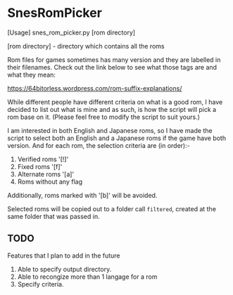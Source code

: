 # SnesRomPicker

[Usage] snes_rom_picker.py [rom directory]

[rom directory] - directory which contains all the roms

Rom files for games sometimes has many version and they are labelled in
their filenames. Check out the link below to see what those tags are and what they mean:

https://64bitorless.wordpress.com/rom-suffix-explanations/

While different people have different criteria on what is a good rom, I have decided to 
list out what is mine and as such, is how the script will pick a rom base on it. 
(Please feel free to modify the script to suit yours.)

I am interested in both English and Japanese roms, so I have made the script
to select both an English and a Japanese roms if the game have both version. And for
each rom, the selection criteria are (in order):-

1. Verified roms '[!]'
2. Fixed roms '[f]'
3. Alternate roms '[a]'
4. Roms without any flag

Additionally, roms marked with '[b]' will be avoided.

Selected roms will be copied out to a folder call `filtered`, created at the same
folder that was passed in.

## TODO
Features that I plan to add in the future

1. Able to specify output directory.
2. Able to recongize more than 1 langage for a rom
3. Specify criteria.
